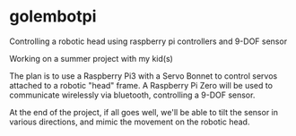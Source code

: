 # golembotpi
Controlling a robotic head using raspberry pi controllers and 9-DOF sensor

Working on a summer project with my kid(s)

The plan is to use a Raspberry Pi3 with a Servo Bonnet to control servos attached to a robotic "head" frame.  A Raspberry Pi Zero 
will be used to communicate wirelessly via bluetooth, controlling a 9-DOF sensor.  

At the end of the project, if all goes well, we'll be able to tilt the sensor in various directions, and mimic the movement 
on the robotic head.
